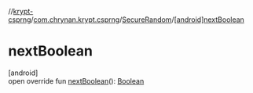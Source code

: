 //[krypt-csprng](../../../index.md)/[com.chrynan.krypt.csprng](../index.md)/[SecureRandom](index.md)/[[android]nextBoolean]([android]next-boolean.md)

# nextBoolean

[android]\
open override fun [nextBoolean]([android]next-boolean.md)(): [Boolean](https://kotlinlang.org/api/latest/jvm/stdlib/kotlin/-boolean/index.html)

